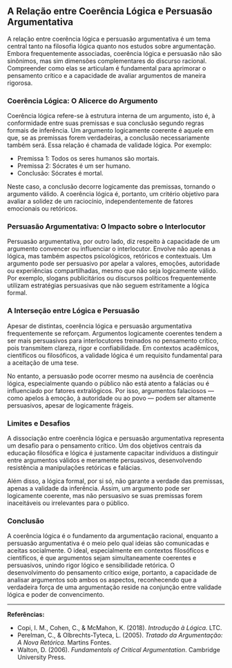 
## A Relação entre Coerência Lógica e Persuasão Argumentativa

A relação entre coerência lógica e persuasão argumentativa é um tema central tanto na filosofia lógica quanto nos estudos sobre argumentação. Embora frequentemente associadas, coerência lógica e persuasão não são sinônimos, mas sim dimensões complementares do discurso racional. Compreender como elas se articulam é fundamental para aprimorar o pensamento crítico e a capacidade de avaliar argumentos de maneira rigorosa.

### Coerência Lógica: O Alicerce do Argumento

Coerência lógica refere-se à estrutura interna de um argumento, isto é, à conformidade entre suas premissas e sua conclusão segundo regras formais de inferência. Um argumento logicamente coerente é aquele em que, se as premissas forem verdadeiras, a conclusão necessariamente também será. Essa relação é chamada de validade lógica. Por exemplo:

- Premissa 1: Todos os seres humanos são mortais.
- Premissa 2: Sócrates é um ser humano.
- Conclusão: Sócrates é mortal.

Neste caso, a conclusão decorre logicamente das premissas, tornando o argumento válido. A coerência lógica é, portanto, um critério objetivo para avaliar a solidez de um raciocínio, independentemente de fatores emocionais ou retóricos.

### Persuasão Argumentativa: O Impacto sobre o Interlocutor

Persuasão argumentativa, por outro lado, diz respeito à capacidade de um argumento convencer ou influenciar o interlocutor. Envolve não apenas a lógica, mas também aspectos psicológicos, retóricos e contextuais. Um argumento pode ser persuasivo por apelar a valores, emoções, autoridade ou experiências compartilhadas, mesmo que não seja logicamente válido. Por exemplo, slogans publicitários ou discursos políticos frequentemente utilizam estratégias persuasivas que não seguem estritamente a lógica formal.

### A Interseção entre Lógica e Persuasão

Apesar de distintas, coerência lógica e persuasão argumentativa frequentemente se reforçam. Argumentos logicamente coerentes tendem a ser mais persuasivos para interlocutores treinados no pensamento crítico, pois transmitem clareza, rigor e confiabilidade. Em contextos acadêmicos, científicos ou filosóficos, a validade lógica é um requisito fundamental para a aceitação de uma tese.

No entanto, a persuasão pode ocorrer mesmo na ausência de coerência lógica, especialmente quando o público não está atento a falácias ou é influenciado por fatores extralógicos. Por isso, argumentos falaciosos — como apelos à emoção, à autoridade ou ao povo — podem ser altamente persuasivos, apesar de logicamente frágeis.

### Limites e Desafios

A dissociação entre coerência lógica e persuasão argumentativa representa um desafio para o pensamento crítico. Um dos objetivos centrais da educação filosófica e lógica é justamente capacitar indivíduos a distinguir entre argumentos válidos e meramente persuasivos, desenvolvendo resistência a manipulações retóricas e falácias.

Além disso, a lógica formal, por si só, não garante a verdade das premissas, apenas a validade da inferência. Assim, um argumento pode ser logicamente coerente, mas não persuasivo se suas premissas forem inaceitáveis ou irrelevantes para o público.

### Conclusão

A coerência lógica é o fundamento da argumentação racional, enquanto a persuasão argumentativa é o meio pelo qual ideias são comunicadas e aceitas socialmente. O ideal, especialmente em contextos filosóficos e científicos, é que argumentos sejam simultaneamente coerentes e persuasivos, unindo rigor lógico e sensibilidade retórica. O desenvolvimento do pensamento crítico exige, portanto, a capacidade de analisar argumentos sob ambos os aspectos, reconhecendo que a verdadeira força de uma argumentação reside na conjunção entre validade lógica e poder de convencimento.

---
**Referências:**
- Copi, I. M., Cohen, C., & McMahon, K. (2018). *Introdução à Lógica*. LTC.
- Perelman, C., & Olbrechts-Tyteca, L. (2005). *Tratado da Argumentação: A Nova Retórica*. Martins Fontes.
- Walton, D. (2006). *Fundamentals of Critical Argumentation*. Cambridge University Press.
```
